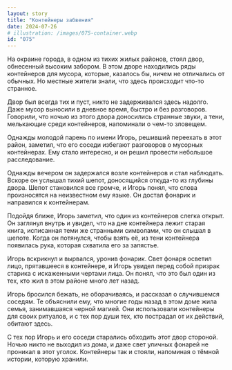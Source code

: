 ```yaml
---
layout: story
title: "Контейнеры забвения"
date: 2024-07-26
# illustration: /images/075-container.webp
id: "075"
---
```


На окраине города, в одном из тихих жилых районов, стоял двор, обнесенный высоким забором. В этом дворе находились ряды контейнеров для мусора, которые, казалось бы, ничем не отличались от обычных. Но местные жители знали, что здесь происходит что-то странное.

Двор был всегда тих и пуст, никто не задерживался здесь надолго. Даже мусор выносили в дневное время, быстро и без разговоров. Говорили, что ночью из этого двора доносились странные звуки, а тени, мелькающие среди контейнеров, напоминали о чем-то зловещем.

Однажды молодой парень по имени Игорь, решивший переехать в этот район, заметил, что его соседи избегают разговоров о мусорных контейнерах. Ему стало интересно, и он решил провести небольшое расследование.

Однажды вечером он задержался возле контейнеров и стал наблюдать. Вскоре он услышал тихий шепот, доносящийся откуда-то из глубины двора. Шепот становился все громче, и Игорь понял, что слова произносятся на неизвестном ему языке. Он достал фонарик и направился к контейнерам.

Подойдя ближе, Игорь заметил, что один из контейнеров слегка открыт. Он заглянул внутрь и увидел, что на дне контейнера лежит старая книга, исписанная теми же странными символами, что он слышал в шепоте. Когда он потянулся, чтобы взять её, из тени контейнера появилась рука, которая схватила его за запястье.

Игорь вскрикнул и вырвался, уронив фонарик. Свет фонаря осветил лицо, прятавшееся в контейнере, и Игорь увидел перед собой призрак старика с искаженными чертами лица. Он понял, что это был один из тех, кто жил в этом районе много лет назад.

Игорь бросился бежать, не оборачиваясь, и рассказал о случившемся соседям. Те объяснили ему, что многие годы назад в этом доме жила семья, занимавшаяся черной магией. Они использовали контейнеры для своих ритуалов, и с тех пор души тех, кто пострадал от их действий, обитают здесь.

С тех пор Игорь и его соседи старались обходить этот двор стороной. Ночью никто не выходил из дома, и даже свет уличных фонарей не проникал в этот уголок. Контейнеры так и стояли, напоминая о тёмной истории, которую хранили.